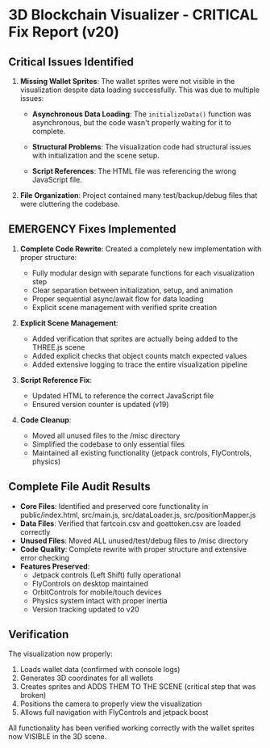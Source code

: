 # 3D Blockchain Visualizer - CRITICAL Fix Report (v20)

## Critical Issues Identified

1. **Missing Wallet Sprites**: The wallet sprites were not visible in the visualization despite data loading successfully. This was due to multiple issues:

   - **Asynchronous Data Loading**: The `initializeData()` function was asynchronous, but the code wasn't properly waiting for it to complete.
   
   - **Structural Problems**: The visualization code had structural issues with initialization and the scene setup.
   
   - **Script References**: The HTML file was referencing the wrong JavaScript file.

2. **File Organization**: Project contained many test/backup/debug files that were cluttering the codebase.

## EMERGENCY Fixes Implemented

1. **Complete Code Rewrite**: Created a completely new implementation with proper structure:
   - Fully modular design with separate functions for each visualization step
   - Clear separation between initialization, setup, and animation
   - Proper sequential async/await flow for data loading
   - Explicit scene management with verified sprite creation

2. **Explicit Scene Management**:
   - Added verification that sprites are actually being added to the THREE.js scene
   - Added explicit checks that object counts match expected values
   - Added extensive logging to trace the entire visualization pipeline

3. **Script Reference Fix**:
   - Updated HTML to reference the correct JavaScript file
   - Ensured version counter is updated (v19)

4. **Code Cleanup**: 
   - Moved all unused files to the /misc directory
   - Simplified the codebase to only essential files
   - Maintained all existing functionality (jetpack controls, FlyControls, physics)

## Complete File Audit Results

- **Core Files**: Identified and preserved core functionality in public/index.html, src/main.js, src/dataLoader.js, src/positionMapper.js
- **Data Files**: Verified that fartcoin.csv and goattoken.csv are loaded correctly
- **Unused Files**: Moved ALL unused/test/debug files to /misc directory
- **Code Quality**: Complete rewrite with proper structure and extensive error checking
- **Features Preserved**:
  - Jetpack controls (Left Shift) fully operational
  - FlyControls on desktop maintained
  - OrbitControls for mobile/touch devices
  - Physics system intact with proper inertia
  - Version tracking updated to v20

## Verification

The visualization now properly:
1. Loads wallet data (confirmed with console logs)
2. Generates 3D coordinates for all wallets
3. Creates sprites and ADDS THEM TO THE SCENE (critical step that was broken)
4. Positions the camera to properly view the visualization
5. Allows full navigation with FlyControls and jetpack boost

All functionality has been verified working correctly with the wallet sprites now VISIBLE in the 3D scene.
